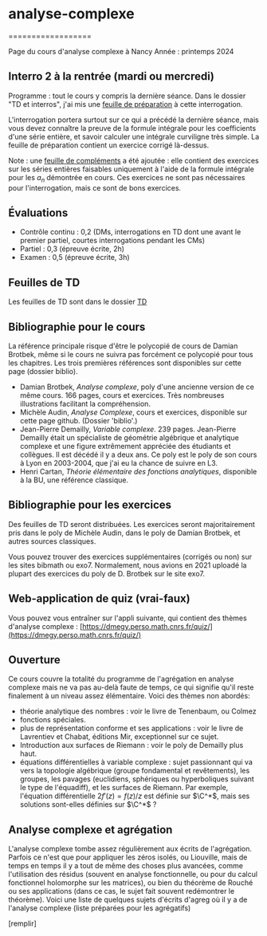 # analyse-complexe
==================

Page du cours d'analyse complexe à Nancy
Année : printemps 2024




Interro 2 à la rentrée (mardi ou mercredi)
--------------------------

Programme : tout le cours y compris la dernière séance. Dans le dossier "TD et interros", j'ai mis une [feuille de préparation](/TD-complements-interros/interro2blanche.pdf) à cette interrogation.

L'interrogation portera surtout sur ce qui a précédé la dernière séance, mais vous devez connaître la preuve de la formule intégrale pour les coefficients d'une série entière, et savoir calculer une intégrale curviligne très simple. La feuille de préparation contient un exercice corrigé là-dessus.

Note : une [feuille de compléments](/TD-complements-interros/complements-rep-integrale-coefs.pdf) a été ajoutée : elle contient des exercices sur les séries entières faisables uniquement à l'aide de la formule intégrale pour les $a_n$ démontrée en cours. Ces exercices ne sont pas nécessaires pour l'interrogation, mais ce sont de bons exercices.


Évaluations
----------

- Contrôle continu : 0,2 (DMs, interrogations en TD dont une avant le premier partiel, courtes interrogations pendant les CMs)
- Partiel : 0,3 (épreuve écrite, 2h)
- Examen : 0,5 (épreuve écrite, 3h)

Feuilles de TD
---

Les feuilles de TD sont dans le dossier [TD](/TD-complements-interros/)


Bibliographie pour le cours
-------------

La référence principale risque d'être le polycopié de cours de Damian Brotbek, même si le cours ne suivra pas forcément ce polycopié pour tous les chapitres.  Les trois premières références sont disponibles sur cette page (dossier biblio).

- Damian Brotbek, _Analyse complexe_, poly d'une ancienne version de ce même cours. 166 pages, cours et exercices. Très nombreuses illustrations facilitant la compréhension.
- Michèle Audin, _Analyse Complexe_, cours et exercices, disponible sur cette page github. (Dossier 'biblio'.)
- Jean-Pierre Demailly, _Variable complexe_. 239 pages. Jean-Pierre Demailly était un spécialiste de géométrie algébrique et analytique complexe et une figure extrêmement appréciée des étudiants et collègues. Il est décédé il y a deux ans. Ce poly est le poly de son cours à Lyon en 2003-2004, que j'ai eu la chance de suivre en L3.
- Henri Cartan, _Théorie élémentaire des fonctions analytiques_, disponible à la BU, une référence classique.

Bibliographie pour les exercices
---------

Des feuilles de TD seront distribuées. Les exercices seront majoritairement pris dans le poly de Michèle Audin, dans le poly de Damian Brotbek, et autres sources classiques.

Vous pouvez trouver des exercices supplémentaires (corrigés ou non) sur les sites bibmath ou exo7. Normalement, nous avions en 2021 uploadé la plupart des exercices du poly de D. Brotbek sur le site exo7.


Web-application de quiz (vrai-faux)
-----
Vous pouvez vous entraîner sur l'appli suivante, qui contient des thèmes d'analyse complexe : [https://dmegy.perso.math.cnrs.fr/quiz/](https://dmegy.perso.math.cnrs.fr/quiz/)


Ouverture
---------

Ce cours couvre la totalité du programme de l'agrégation en analyse complexe mais ne va pas au-delà faute de temps, ce qui signifie qu'il reste finalement à un niveau assez élémentaire. Voici des thèmes non abordés:

- théorie analytique des nombres : voir le livre de Tenenbaum, ou Colmez
- fonctions spéciales. 
- plus de représentation conforme et ses applications : voir le livre de Lavrentiev et Chabat, éditions Mir, exceptionnel sur ce sujet.
- Introduction aux surfaces de Riemann : voir le poly de Demailly plus haut.
- équations différentielles à variable complexe : sujet passionnant qui va vers la topologie algébrique (groupe fondamental et revêtements), les groupes, les pavages (euclidiens, sphériques ou hyperboliques suivant le type de l'équadiff), et les surfaces de Riemann. Par exemple, l'équation différentielle $2f'(z) =  f(z)/z$ est définie sur $\C^*$, mais ses solutions sont-elles définies sur $\C^*$ ?


Analyse complexe et agrégation
------------------------------

L'analyse complexe tombe assez régulièrement aux écrits de l'agrégation. Parfois ce n'est que pour appliquer les zéros isolés, ou Liouville, mais de temps en temps il y a tout de même des choses plus avancées, comme l'utilisation des résidus (souvent en analyse fonctionnelle, ou pour du calcul fonctionnel holomorphe sur les matrices), ou bien du théorème de Rouché ou ses applications (dans ce cas, le sujet fait souvent redémontrer le théorème). Voici une liste de quelques sujets d'écrits d'agreg où il y a de l'analyse complexe (liste préparées pour les agrégatifs)

[remplir]
